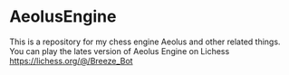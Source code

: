 # AeolusEngine
This is a repository for my chess engine Aeolus and other related things.
You can play the lates version of Aeolus Engine on Lichess https://lichess.org/@/Breeze_Bot
